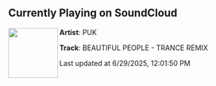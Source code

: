## Currently Playing on SoundCloud

[<img align="left" width="100" src="https://i1.sndcdn.com/artworks-0vtQ2zBoe2QnkM9h-qO9ygg-t500x500.jpg">](https://soundcloud.com/pukmusic/beautifulpeople)

**Artist**: PUK 

**Track**: BEAUTIFUL PEOPLE - TRANCE REMIX

Last updated at 6/29/2025, 12:01:50 PM
